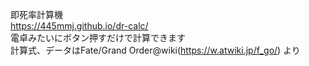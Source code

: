 即死率計算機  
https://445mmj.github.io/dr-calc/  
電卓みたいにボタン押すだけで計算できます  
計算式、データはFate/Grand Order@wiki(https://w.atwiki.jp/f_go/) より  
